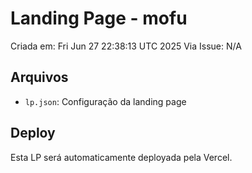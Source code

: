 # Landing Page - mofu

Criada em: Fri Jun 27 22:38:13 UTC 2025
Via Issue: N/A

## Arquivos
- `lp.json`: Configuração da landing page

## Deploy
Esta LP será automaticamente deployada pela Vercel.

